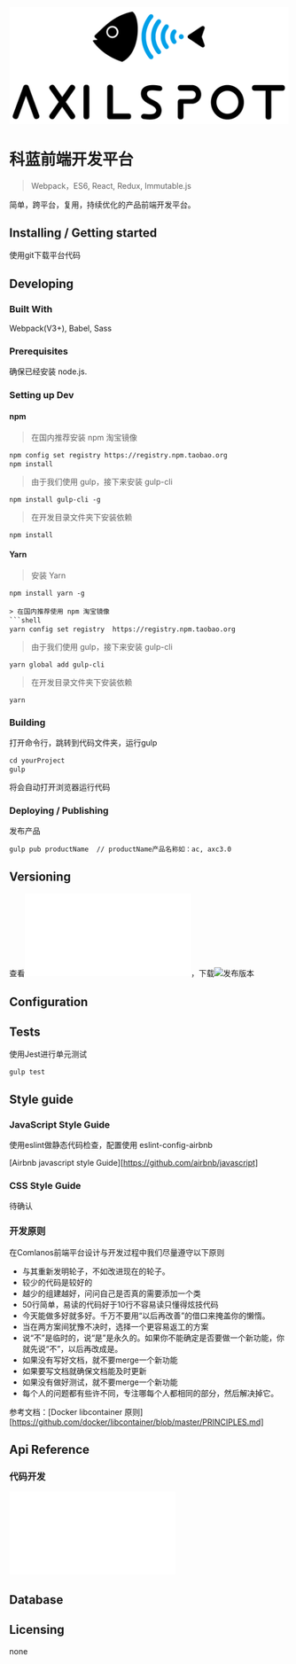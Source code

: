 ![Logo](src/assets/images/logo.png)

# 科蓝前端开发平台
> Webpack，ES6, React, Redux, Immutable.js

简单，跨平台，复用，持续优化的产品前端开发平台。

## Installing / Getting started
使用git下载平台代码

## Developing

### Built With
Webpack(V3+), Babel, Sass

### Prerequisites
确保已经安装 node.js.

### Setting up Dev

#### npm
> 在国内推荐安装 npm 淘宝镜像
```shell
npm config set registry https://registry.npm.taobao.org
npm install
```
> 由于我们使用 gulp，接下来安装 gulp-cli
```shell
npm install gulp-cli -g
```

> 在开发目录文件夹下安装依赖
```shell
npm install
```

#### Yarn
> 安装 Yarn
```shell
npm install yarn -g

> 在国内推荐使用 npm 淘宝镜像
```shell
yarn config set registry  https://registry.npm.taobao.org
``` 

> 由于我们使用 gulp，接下来安装 gulp-cli 
```shell
yarn global add gulp-cli
```

> 在开发目录文件夹下安装依赖
```shell
yarn
```

### Building
打开命令行，跳转到代码文件夹，运行gulp
```shell
cd yourProject
gulp
```
将会自动打开浏览器运行代码

### Deploying / Publishing
发布产品
```shell
gulp pub productName  // productName产品名称如：ac, axc3.0
```

## Versioning
查看![版本修改记录](CHANGELOG.md)，下载![发布版本](/releases)

## Configuration

## Tests
使用Jest进行单元测试
```shell
gulp test
```

## Style guide

### JavaScript Style Guide
使用eslint做静态代码检查，配置使用 eslint-config-airbnb

[Airbnb javascript style Guide][https://github.com/airbnb/javascript]

### CSS Style Guide 
待确认

### 开发原则
在Comlanos前端平台设计与开发过程中我们尽量遵守以下原则

* 与其重新发明轮子，不如改进现在的轮子。
* 较少的代码是较好的
* 越少的组建越好，问问自己是否真的需要添加一个类
* 50行简单，易读的代码好于10行不容易读只懂得炫技代码
* 今天能做多好就多好。千万不要用“以后再改善”的借口来掩盖你的懒惰。
* 当在两方案间犹豫不决时，选择一个更容易返工的方案
* 说“不”是临时的，说“是”是永久的。如果你不能确定是否要做一个新功能，你就先说“不”，以后再改成是。
* 如果没有写好文档，就不要merge一个新功能
* 如果要写文档就确保文档能及时更新
* 如果没有做好测试，就不要merge一个新功能
* 每个人的问题都有些许不同，专注哪每个人都相同的部分，然后解决掉它。

参考文档：[Docker libcontainer 原则][https://github.com/docker/libcontainer/blob/master/PRINCIPLES.md]

## Api Reference
### 代码开发
![页面开发指导](docs/react/getting-started.md)

## Database

## Licensing
none

